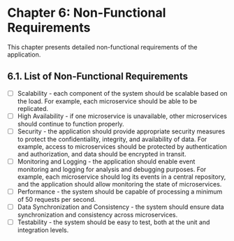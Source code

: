 # Chapter 6: Non-Functional Requirements

This chapter presents detailed non-functional requirements of the application.

## 6.1. List of Non-Functional Requirements

- [ ] Scalability - each component of the system should be scalable based on the load. For example, each microservice
  should be able to be replicated.
- [ ] High Availability - if one microservice is unavailable, other microservices should continue to function properly.
- [ ] Security - the application should provide appropriate security measures to protect the confidentiality, integrity,
  and availability of data. For example, access to microservices should be protected by authentication and
  authorization, and data should be encrypted in transit.
- [ ] Monitoring and Logging - the application should enable event monitoring and logging for analysis and debugging
  purposes. For example, each microservice should log its events in a central repository, and the application should
  allow monitoring the state of microservices.
- [ ] Performance - the system should be capable of processing a minimum of 50 requests per second.
- [ ] Data Synchronization and Consistency - the system should ensure data synchronization and consistency across
  microservices.
- [ ] Testability - the system should be easy to test, both at the unit and integration levels.
